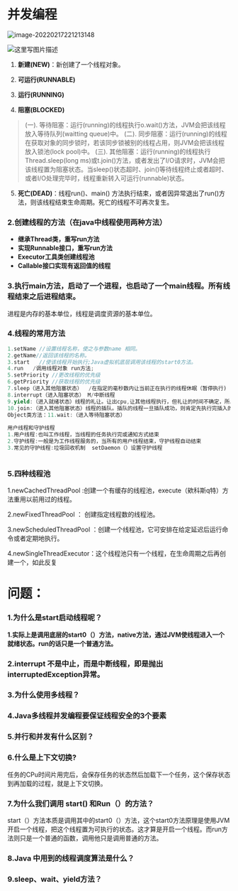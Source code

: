 # 并发编程

![image-20220217221213148](C:\Users\zhang\AppData\Roaming\Typora\typora-user-images\image-20220217221213148.png)

![这里写图片描述](https://img-blog.csdnimg.cn/img_convert/b01dda620b25be81119f104146111cd4.png)



1. **新建(NEW)**：新创建了一个线程对象。

2. **可运行(RUNNABLE)**

3. **运行(RUNNING)**
4. **阻塞(BLOCKED)**

> (一). 等待阻塞：运行(running)的线程执行o.wait()方法，JVM会把该线程放入等待队列(waitting queue)中。
> (二). 同步阻塞：运行(running)的线程在获取对象的同步锁时，若该同步锁被别的线程占用，则JVM会把该线程放入锁池(lock pool)中。
> (三). 其他阻塞：运行(running)的线程执行Thread.sleep(long ms)或t.join()方法，或者发出了I/O请求时，JVM会把该线程置为阻塞状态。当sleep()状态超时、join()等待线程终止或者超时、或者I/O处理完毕时，线程重新转入可运行(runnable)状态。

5. **死亡(DEAD)**：线程run()、main() 方法执行结束，或者因异常退出了run()方法，则该线程结束生命周期。死亡的线程不可再次复生。



### **2.创建线程的方法（在java中线程使用两种方法）**

- **继承Thread类，重写run方法**
- **实现Runnable接口，重写run方法**
- **Executor工具类创建线程池**
- **Callable接口实现有返回值的线程**

### **3.执行main方法，启动了一个进程，也启动了一个main线程。所有线程结束之后进程结束。**

进程是内存的基本单位，线程是调度资源的基本单位。

### **4.线程的常用方法**

```java
1.setName //设置线程名称，使之与参数name 相同。
2.getName//返回该线程的名称。
3.start   //使该线程开始执行;Java虚拟机底层调用该线程的start0方法。
4.run   /调用线程对象 run方法;
5.setPriority //更改线程的优先级
6.getPriority //获取线程的优先级
7.sleep（进入其他阻塞状态）  /在指定的毫秒数内让当前正在执行的线程休眠（暂停执行)
8.interrupt（进入阻塞状态） M/中断线程 
9.yield:（进入就绪状态）线程的礼让。让出cpu,让其他线程执行，但礼让的时间不确定，所以也不一定礼让成功
10.join:（进入其他阻塞状态）线程的插队。插队的线程一旦插队成功，则肯定先执行完插入的线程所有的任务
Object类方法：11.wait:（进入等待阻塞状态） 
    
用户线程和守护线程
1.用户线程:也叫工作线程，当线程的任务执行完或通知方式结束
2.守护线程:一般是为工作线程服务的，当所有的用户线程结束，守护线程自动结束
3.常见的守护线程:垃圾回收机制  setDaemon（）设置守护线程



```

### 5.四种线程池

1.newCachedThreadPool   :创建一个有缓存的线程池，execute（欸科斯q特）方法重用以前用过的线程。

2.newFixedThreadPool   ： 创建指定线程数的线程池。

3.newScheduledThreadPool  ：创建一个线程池，它可安排在给定延迟后运行命令或者定期地执行。

4.newSingleThreadExecutor：这个线程池只有一个线程，在生命周期之后再创建一个，如此反复

# 问题：

### 1.为什么是start启动线程呢？

**1.实际上是调用底层的start0（）方法，native方法，通过JVM使线程进入一个就绪状态。run的话只是一个普通方法。**

### 2.interrupt 不是中止，而是中断线程，即是抛出interruptedException异常。

### 3.为什么使用多线程？

### 4.Java多线程并发编程要保证线程安全的3个要素

### 5.并行和并发有什么区别？

### 6.什么是上下文切换?

任务的CPu时间片用完后，会保存任务的状态然后加载下一个任务，这个保存状态到再加载的过程，就是上下文切换。

### 7.为什么我们调用 start() 和Run（）的方法？

start（）方法本质是调用其中的start0（）方法，这个start0方法原理是使用JVM开启一个线程，把这个线程置为可执行的状态。这才算是开启一个线程。而run方法则只是一个普通的函数，调用他只是调用普通的方法。

### 8.Java 中用到的线程调度算法是什么？

### 9.sleep、wait、yield方法？









